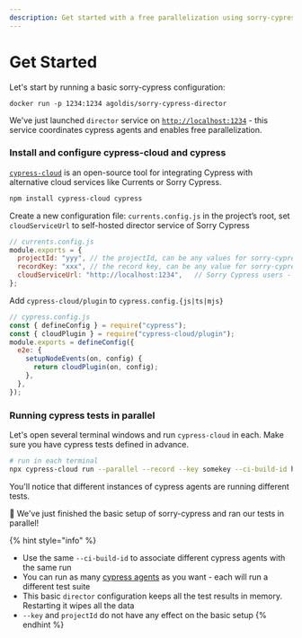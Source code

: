```yaml
---
description: Get started with a free parallelization using sorry-cypress
---
```


# Get Started

Let's start by running a basic sorry-cypress configuration:

```
docker run -p 1234:1234 agoldis/sorry-cypress-director
```

We've just launched `director` service on [`http://localhost:1234`](http://localhost:1234) - this service coordinates cypress agents and enables free parallelization.

### Install and configure cypress-cloud and cypress

[`cypress-cloud`](https://github.com/currents-dev/cypress-cloud) is an open-source tool for integrating Cypress with alternative cloud services like Currents or Sorry Cypress.

```bash
npm install cypress-cloud cypress
```

Create a new configuration file: `currents.config.js` in the project’s root, set `cloudServiceUrl` to self-hosted director service of Sorry Cypress

```javascript
// currents.config.js
module.exports = {
  projectId: "yyy", // the projectId, can be any values for sorry-cypress users
  recordKey: "xxx", // the record key, can be any value for sorry-cypress users
  cloudServiceUrl: "http://localhost:1234",   // Sorry Cypress users - set the director service URL
};
```

Add `cypress-cloud/plugin` to `cypress.config.{js|ts|mjs}`

```javascript
// cypress.config.js
const { defineConfig } = require("cypress");
const { cloudPlugin } = require("cypress-cloud/plugin");
module.exports = defineConfig({
  e2e: {
    setupNodeEvents(on, config) {
      return cloudPlugin(on, config);
    },
  },
});
```

### Running cypress tests in parallel <a href="#running-cypress-tests-in-parallel" id="running-cypress-tests-in-parallel"></a>

Let's open several terminal windows and run `cypress-cloud` in each. Make sure you have cypress tests defined in advance.

```bash
# run in each terminal
npx cypress-cloud run --parallel --record --key somekey --ci-build-id hello-cypress
```

You'll notice that different instances of cypress agents are running different tests.

🎉 We've just finished the basic setup of sorry-cypress and ran our tests in parallel!

{% hint style="info" %}
* Use the same `--ci-build-id` to associate different cypress agents with the same run
* You can run as many [cypress agents](../concepts/parallelization-guide.md) as you want - each will run a different test suite
* This basic `director` configuration keeps all the test results in memory. Restarting it wipes all the data
* `--key` and `projectId` do not have any effect on the basic setup
{% endhint %}

